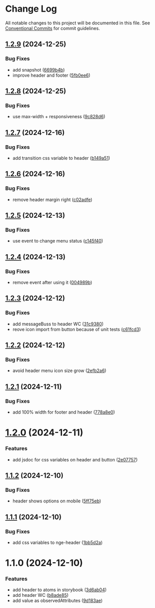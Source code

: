 # Change Log

All notable changes to this project will be documented in this file.
See [Conventional Commits](https://conventionalcommits.org) for commit guidelines.

## [1.2.9](https://github.com/no-gravity-company/no-gravity-elements/compare/@no-gravity-elements/header@1.2.8...@no-gravity-elements/header@1.2.9) (2024-12-25)

### Bug Fixes

- add snapshot ([6699b4b](https://github.com/no-gravity-company/no-gravity-elements/commit/6699b4b5aeb8533f5610730d9cc1e2457d6fba5d))
- improve header and footer ([5fb0ee6](https://github.com/no-gravity-company/no-gravity-elements/commit/5fb0ee675d62d7f6c0e9d9c56749215137f381a1))

## [1.2.8](https://github.com/no-gravity-company/no-gravity-elements/compare/@no-gravity-elements/header@1.2.7...@no-gravity-elements/header@1.2.8) (2024-12-25)

### Bug Fixes

- use max-width + responsiveness ([9c828d6](https://github.com/no-gravity-company/no-gravity-elements/commit/9c828d6486f4211cf6660586176eb7bcfc5039e4))

## [1.2.7](https://github.com/no-gravity-company/no-gravity-elements/compare/@no-gravity-elements/header@1.2.6...@no-gravity-elements/header@1.2.7) (2024-12-16)

### Bug Fixes

- add transition css variable to header ([b149a51](https://github.com/no-gravity-company/no-gravity-elements/commit/b149a51be4b81edad515125e2c090eee840f893f))

## [1.2.6](https://github.com/no-gravity-company/no-gravity-elements/compare/@no-gravity-elements/header@1.2.5...@no-gravity-elements/header@1.2.6) (2024-12-16)

### Bug Fixes

- remove header margin right ([c02adfe](https://github.com/no-gravity-company/no-gravity-elements/commit/c02adfebde5da1bb3573c2d0a20a388fcafa929d))

## [1.2.5](https://github.com/no-gravity-company/no-gravity-elements/compare/@no-gravity-elements/header@1.2.4...@no-gravity-elements/header@1.2.5) (2024-12-13)

### Bug Fixes

- use event to change menu status ([c145f40](https://github.com/no-gravity-company/no-gravity-elements/commit/c145f405845b1801523af7ac43b05455a349743b))

## [1.2.4](https://github.com/no-gravity-company/no-gravity-elements/compare/@no-gravity-elements/header@1.2.3...@no-gravity-elements/header@1.2.4) (2024-12-13)

### Bug Fixes

- remove event after using it ([004989b](https://github.com/no-gravity-company/no-gravity-elements/commit/004989b5b19a1844d82c371539b3c5a1ea54c38a))

## [1.2.3](https://github.com/no-gravity-company/no-gravity-elements/compare/@no-gravity-elements/header@1.2.2...@no-gravity-elements/header@1.2.3) (2024-12-12)

### Bug Fixes

- add messageBuss to header WC ([31c9380](https://github.com/no-gravity-company/no-gravity-elements/commit/31c938082e19f36a63da2f722870e7a6d937604f))
- reove icon import from button because of unit tests ([c61fcd3](https://github.com/no-gravity-company/no-gravity-elements/commit/c61fcd3b0f944e37230aacdbc7f3350921a04a1f))

## [1.2.2](https://github.com/no-gravity-company/no-gravity-elements/compare/@no-gravity-elements/header@1.2.1...@no-gravity-elements/header@1.2.2) (2024-12-12)

### Bug Fixes

- avoid header menu icon size grow ([2efb2a6](https://github.com/no-gravity-company/no-gravity-elements/commit/2efb2a60f36894c0b6186b991532529d15ed0d02))

## [1.2.1](https://github.com/no-gravity-company/no-gravity-elements/compare/@no-gravity-elements/header@1.2.0...@no-gravity-elements/header@1.2.1) (2024-12-11)

### Bug Fixes

- add 100% width for footer and header ([778a8e0](https://github.com/no-gravity-company/no-gravity-elements/commit/778a8e0ac82cbdd608061785b7e5a5acb7502647))

# [1.2.0](https://github.com/no-gravity-company/no-gravity-elements/compare/@no-gravity-elements/header@1.1.2...@no-gravity-elements/header@1.2.0) (2024-12-11)

### Features

- add jsdoc for css variables on header and button ([2e07757](https://github.com/no-gravity-company/no-gravity-elements/commit/2e0775732333ff0eeebdb4ad490c19e4d4b29462))

## [1.1.2](https://github.com/no-gravity-company/no-gravity-elements/compare/@no-gravity-elements/header@1.1.1...@no-gravity-elements/header@1.1.2) (2024-12-10)

### Bug Fixes

- header shows options on mobile ([5ff75eb](https://github.com/no-gravity-company/no-gravity-elements/commit/5ff75ebdbe34ff189916ecf65d35321a116491c8))

## [1.1.1](https://github.com/no-gravity-company/no-gravity-elements/compare/@no-gravity-elements/header@1.1.0...@no-gravity-elements/header@1.1.1) (2024-12-10)

### Bug Fixes

- add css variables to nge-header ([1bb5d2a](https://github.com/no-gravity-company/no-gravity-elements/commit/1bb5d2a21bbe2a6c3982a6d8b0a014ecd3f7554b))

# 1.1.0 (2024-12-10)

### Features

- add header to atoms in storybook ([3d6ab04](https://github.com/no-gravity-company/no-gravity-elements/commit/3d6ab04248a2f69f7e36fb3857d8bd6206b40277))
- add header WC ([b8ade85](https://github.com/no-gravity-company/no-gravity-elements/commit/b8ade85c6ba761d5c87bb91ae058db8ccfcc2173))
- add value as observedAttributes ([9d183ae](https://github.com/no-gravity-company/no-gravity-elements/commit/9d183aeaba22f4396d98f1167418a17815b86286))
